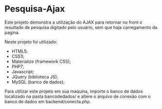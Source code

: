 # Pesquisa-Ajax

Este projeto demonstra a utilização do AJAX para retornar no front o resultado de pesquisa digitado pelo usuário, sem que haja carregamento da pagina.

Neste projeto foi utilizado:
- HTML5;
- CSS3;
- Materialize (framework CSS);
- PHP7;
- Javascript;
- JQuery (biblioteca JS);
- MySQL (banco de dados);

Para utilizar este projeto em sua maquina, importe o banco de dados localizado na pasta bancodedados/ e altere o arquivo de conexão com o banco de dados em backend/conecta.php.
